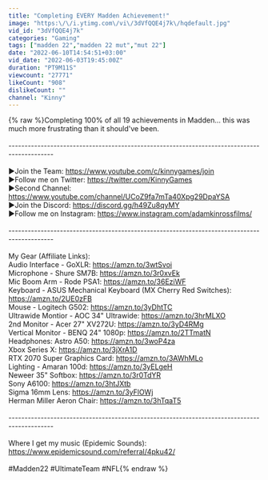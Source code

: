 ```yaml
---
title: "Completing EVERY Madden Achievement!"
image: "https:\/\/i.ytimg.com\/vi\/3dVfQQE4j7k\/hqdefault.jpg"
vid_id: "3dVfQQE4j7k"
categories: "Gaming"
tags: ["madden 22","madden 22 mut","mut 22"]
date: "2022-06-10T14:54:51+03:00"
vid_date: "2022-06-03T19:45:00Z"
duration: "PT9M11S"
viewcount: "27771"
likeCount: "908"
dislikeCount: ""
channel: "Kinny"
---
```

{% raw %}Completing 100% of all 19 achievements in Madden... this was much more frustrating than it should've been.<br /><br />--------------------------------------------------------------------------------------------<br /><br />►Join the Team: <a rel="nofollow" target="blank" href="https://www.youtube.com/c/kinnygames/join">https://www.youtube.com/c/kinnygames/join</a><br />►Follow me on Twitter: <a rel="nofollow" target="blank" href="https://twitter.com/KinnyGames">https://twitter.com/KinnyGames</a><br />►Second Channel: <a rel="nofollow" target="blank" href="https://www.youtube.com/channel/UCoZ9fa7mTa40Xpg29DpaYSA">https://www.youtube.com/channel/UCoZ9fa7mTa40Xpg29DpaYSA</a><br />►Join the Discord: <a rel="nofollow" target="blank" href="https://discord.gg/h49Zu8qyMY">https://discord.gg/h49Zu8qyMY</a><br />►Follow me on Instagram: <a rel="nofollow" target="blank" href="https://www.instagram.com/adamkinrossfilms/">https://www.instagram.com/adamkinrossfilms/</a><br /><br />--------------------------------------------------------------------------------------------<br /><br />My Gear (Affiliate Links):<br />Audio Interface - GoXLR: <a rel="nofollow" target="blank" href="https://amzn.to/3wtSvoi">https://amzn.to/3wtSvoi</a><br />Microphone - Shure SM7B: <a rel="nofollow" target="blank" href="https://amzn.to/3r0xvEk">https://amzn.to/3r0xvEk</a><br />Mic Boom Arm - Rode PSA1: <a rel="nofollow" target="blank" href="https://amzn.to/36EziWF">https://amzn.to/36EziWF</a><br />Keyboard - ASUS Mechanical Keyboard (MX Cherry Red Switches): <a rel="nofollow" target="blank" href="https://amzn.to/2UE0zFB">https://amzn.to/2UE0zFB</a><br />Mouse - Logitech G502: <a rel="nofollow" target="blank" href="https://amzn.to/3yDhtTC">https://amzn.to/3yDhtTC</a><br />Ultrawide Montior - AOC 34&quot; Ultrawide: <a rel="nofollow" target="blank" href="https://amzn.to/3hrMLXO">https://amzn.to/3hrMLXO</a><br />2nd Monitor - Acer 27&quot; XV272U: <a rel="nofollow" target="blank" href="https://amzn.to/3yD4RMg">https://amzn.to/3yD4RMg</a><br />Vertical Monitor - BENQ 24&quot; 1080p: <a rel="nofollow" target="blank" href="https://amzn.to/2TTmatN">https://amzn.to/2TTmatN</a><br />Headphones: Astro A50: <a rel="nofollow" target="blank" href="https://amzn.to/3woP4za">https://amzn.to/3woP4za</a><br />Xbox Series X: <a rel="nofollow" target="blank" href="https://amzn.to/3jXrA1D">https://amzn.to/3jXrA1D</a><br />RTX 2070 Super Graphics Card: <a rel="nofollow" target="blank" href="https://amzn.to/3AWhMLo">https://amzn.to/3AWhMLo</a><br />Lighting - Amaran 100d: <a rel="nofollow" target="blank" href="https://amzn.to/3yELgeH">https://amzn.to/3yELgeH</a><br />Neweer 35&quot; Softbox: <a rel="nofollow" target="blank" href="https://amzn.to/3r0TdYR">https://amzn.to/3r0TdYR</a><br />Sony A6100: <a rel="nofollow" target="blank" href="https://amzn.to/3htJXtb">https://amzn.to/3htJXtb</a><br />Sigma 16mm Lens: <a rel="nofollow" target="blank" href="https://amzn.to/3yFlOWj">https://amzn.to/3yFlOWj</a><br />Herman Miller Aeron Chair: <a rel="nofollow" target="blank" href="https://amzn.to/3hTqaT5">https://amzn.to/3hTqaT5</a><br /><br />--------------------------------------------------------------------------------------------<br /><br />Where I get my music (Epidemic Sounds): <a rel="nofollow" target="blank" href="https://www.epidemicsound.com/referral/4pku42/">https://www.epidemicsound.com/referral/4pku42/</a><br /><br />#Madden22 #UltimateTeam #NFL{% endraw %}
